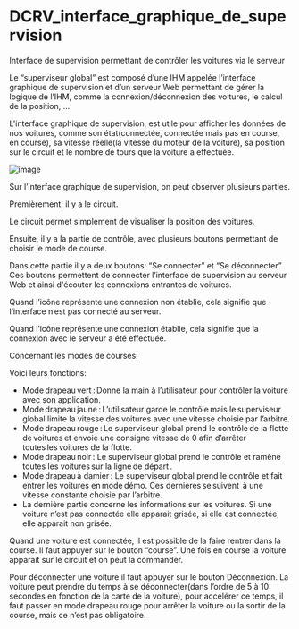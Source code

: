 # DCRV_interface_graphique_de_supervision
Interface de supervision permettant de contrôler les voitures via le serveur 


Le “superviseur global” est composé d’une IHM appelée l’interface graphique de supervision et d’un serveur Web permettant de gérer la logique de l’IHM, comme la connexion/déconnexion des voitures, le calcul de la position, … 

L'interface graphique de supervision, est utile pour afficher les données de nos voitures, comme son état(connectée, connectée mais pas en course, en course), sa vitesse réelle(la vitesse du moteur de la voiture), sa position sur le circuit et le nombre de tours que la voiture a effectuée.

![image](https://user-images.githubusercontent.com/33723014/122560724-3c6a8e80-d041-11eb-8496-8570921bd474.png)


Sur l’interface graphique de supervision, on peut observer plusieurs parties.

Premièrement, il y a le circuit.

Le circuit permet simplement de visualiser la position des voitures.

Ensuite, il y a la partie de contrôle, avec plusieurs boutons permettant de choisir le mode de course.

Dans cette partie il y a deux boutons: “Se connecter” et “Se déconnecter”. Ces boutons permettent de connecter l’interface de supervision au serveur Web et ainsi d'écouter les connexions entrantes de voitures.

Quand l’icône représente une connexion non établie, cela signifie que l’interface n’est pas connecté au serveur.

Quand l’icône représente une connexion établie, cela signifie que la connexion avec le serveur a été effectuée.

Concernant les modes de courses:

Voici leurs fonctions:
 
- Mode drapeau vert : Donne la main à l’utilisateur pour contrôler la voiture avec son application.
- Mode drapeau jaune : L’utilisateur garde le contrôle mais le superviseur global limite la vitesse des voitures avec une vitesse choisie par l’arbitre.
- Mode drapeau rouge : Le superviseur global prend le contrôle de la flotte de voitures et envoie une consigne vitesse de 0 afin d’arrêter toutes les voitures de la flotte. 
- Mode drapeau noir : Le superviseur global prend le contrôle et ramène toutes les voitures sur la ligne de départ . 
- Mode drapeau à damier : Le superviseur global prend le contrôle et fait entrer les voitures en mode démo. Ces dernières se suivent  à une vitesse constante choisie par l’arbitre. 
- La dernière partie concerne les informations sur les voitures. Si une voiture n’est pas connectée elle apparait grisée, si elle est connectée, elle apparait non grisée.

Quand une voiture est connectée, il est possible de la faire rentrer dans la course. Il faut appuyer sur le bouton “course”. Une fois en course la voiture apparait sur le circuit et on peut la commander.

Pour déconnecter une voiture il faut appuyer sur le bouton Déconnexion. La voiture peut prendre du temps à se déconnecter(dans l’ordre de 5 à 10 secondes en fonction de la carte de la voiture), pour accélérer ce temps, il faut passer en mode drapeau rouge pour arrêter la voiture ou la sortir de la course, mais ce n’est pas obligatoire.
